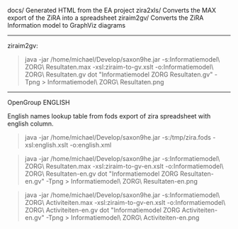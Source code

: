 
docs/ Generated HTML from the EA project
zira2xls/ Converts the MAX export of the ZiRA into a spreadsheet
ziraim2gv/ Converts the ZiRA Information model to GraphViz diagrams

----------------
ziraim2gv:
> java -jar /home/michael/Develop/saxon9he.jar -s:Informatiemodel\ ZORG\ Resultaten.max -xsl:ziraim-to-gv.xslt -o:Informatiemodel\ ZORG\ Resultaten.gv
> dot "Informatiemodel ZORG Resultaten.gv" -Tpng > Informatiemodel\ ZORG\ Resultaten.png

----------------
OpenGroup ENGLISH

English names lookup table from fods export of zira spreadsheet with english column.
> java -jar /home/michael/Develop/saxon9he.jar -s:/tmp/zira.fods -xsl:english.xslt -o:english.xml 

> java -jar /home/michael/Develop/saxon9he.jar -s:Informatiemodel\ ZORG\ Resultaten.max -xsl:ziraim-to-gv-en.xslt -o:Informatiemodel\ ZORG\ Resultaten-en.gv
> dot "Informatiemodel ZORG Resultaten-en.gv" -Tpng > Informatiemodel\ ZORG\ Resultaten-en.png

> java -jar /home/michael/Develop/saxon9he.jar -s:Informatiemodel\ ZORG\ Activiteiten.max -xsl:ziraim-to-gv-en.xslt -o:Informatiemodel\ ZORG\ Activiteiten-en.gv
> dot "Informatiemodel ZORG Activiteiten-en.gv" -Tpng > Informatiemodel\ ZORG\ Activiteiten-en.png

